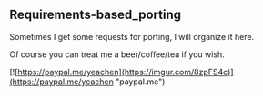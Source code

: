 Requirements-based_porting
---
Sometimes I get some requests for porting, I will organize it here.

Of course you can treat me a beer/coffee/tea if you wish.

[![https://paypal.me/yeachen](https://imgur.com/8zpFS4c)](https://paypal.me/yeachen "paypal.me")